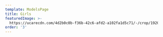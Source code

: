 ```yaml
---
template: ModelsPage
title: Girls
featuredImage: >-
  https://ucarecdn.com/4d2b0c0b-f36b-42c6-afd2-a102fa1d5c71/-/crop/1920x1036/0,0/-/preview/
order: '3'
---
```


